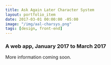 ```yaml
---
title: Ask Again Later Character System
layout: portfolio_item
date: 2017-03-01 00:00:00 -05:00
image: "/img/aal-charsys.png"
tags: [design, front-end]
---
```


### A web app, January 2017 to March 2017

More information coming soon.
